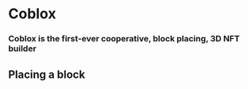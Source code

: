 # Coblox

### Coblox is the first-ever cooperative, block placing, 3D NFT builder

## Placing a block
